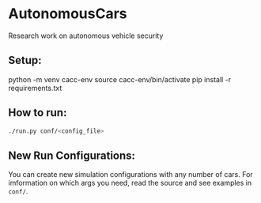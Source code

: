 # AutonomousCars
Research work on autonomous vehicle security

## Setup:
python -m venv cacc-env
source cacc-env/bin/activate
pip install -r requirements.txt

## How to run:
```bash
./run.py conf/<config_file>
```

## New Run Configurations:
You can create new simulation configurations with any
number of cars. For imformation on which args you need,
read the source and see examples in `conf/`. 

